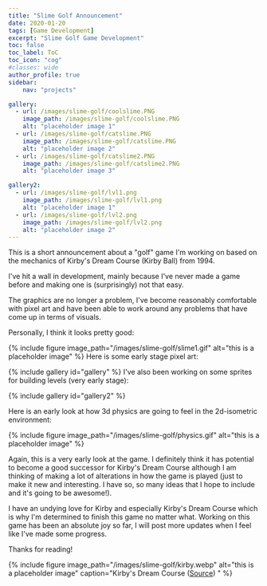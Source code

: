 ```yaml
---
title: "Slime Golf Announcement"
date: 2020-01-20
tags: [Game Development]
excerpt: "Slime Golf Game Development"
toc: false
toc_label: ToC
toc_icon: "cog"
#classes: wide
author_profile: true
sidebar:
    nav: "projects"

gallery:
  - url: /images/slime-golf/coolslime.PNG
    image_path: /images/slime-golf/coolslime.PNG
    alt: "placeholder image 1"
  - url: /images/slime-golf/catslime.PNG
    image_path: /images/slime-golf/catslime.PNG
    alt: "placeholder image 2"
  - url: /images/slime-golf/catslime2.PNG
    image_path: /images/slime-golf/catslime2.PNG
    alt: "placeholder image 3"

gallery2:
  - url: /images/slime-golf/lvl1.png
    image_path: /images/slime-golf/lvl1.png
    alt: "placeholder image 1"
  - url: /images/slime-golf/lvl2.png
    image_path: /images/slime-golf/lvl2.png
    alt: "placeholder image 2"
---
```



This is a short announcement about a "golf" game I'm working on based on the mechanics of Kirby's Dream Course (Kirby Ball) from 1994.

I've hit a wall in development, mainly because I've never made a game before and making one is (surprisingly) not that easy.

The graphics are no longer a problem, I've become reasonably comfortable with pixel art and have been able to work around any problems that have come up in terms of visuals.

Personally, I think it looks pretty good:

{% include figure image_path="/images/slime-golf/slime1.gif" alt="this is a placeholder image" %}
Here is some early stage pixel art:

{% include gallery id="gallery" %}
I've also been working on some sprites for building levels (very early stage):

{% include gallery id="gallery2" %}

Here is an early look at how 3d physics are going to feel in the 2d-isometric environment:

{% include figure image_path="/images/slime-golf/physics.gif" alt="this is a placeholder image" %}

Again, this is a very early look at the game. I definitely think it has potential to become a good successor for Kirby's Dream Course although I am thinking of making a lot of alterations in how the game is played (just to make it new and interesting. I have so, so many ideas that I hope to include and it's going to be awesome!).

I have an undying love for Kirby and especially Kirby's Dream Course which is why I'm determined to finish this game no matter what. Working on this game has been an absolute joy so far, I will post more updates when I feel like I've made some progress.

Thanks for reading!

{% include figure image_path="/images/slime-golf/kirby.webp" alt="this is a placeholder image" caption="Kirby's Dream Course ([Source](https://tiltcontrols.tumblr.com/)) " %}
